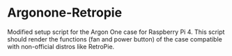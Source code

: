 # Argonone-Retropie

Modified setup script for the Argon One case for Raspberry Pi 4. This script should render the functions (fan and power button) of the case compatible with non-official distros like RetroPie.
